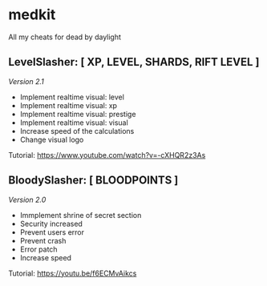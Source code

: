 # medkit
All my cheats for dead by daylight

## LevelSlasher: [ XP, LEVEL, SHARDS, RIFT LEVEL ] 
*Version 2.1*

- Implement realtime visual: level
- Implement realtime visual: xp
- Implement realtime visual: prestige
- Implement realtime visual: visual
- Increase speed of the calculations
- Change visual logo

Tutorial: https://www.youtube.com/watch?v=-cXHQR2z3As

## BloodySlasher: [ BLOODPOINTS ]
*Version 2.0*

- Immplement shrine of secret section
- Security increased
- Prevent users error
- Prevent crash
- Error patch
- Increase speed


Tutorial: https://youtu.be/f6ECMvAikcs
